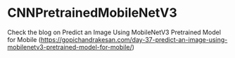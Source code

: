 # CNNPretrainedMobileNetV3

Check the blog on  Predict an Image Using MobileNetV3 Pretrained Model for Mobile (https://gopichandrakesan.com/day-37-predict-an-image-using-mobilenetv3-pretrained-model-for-mobile/)
